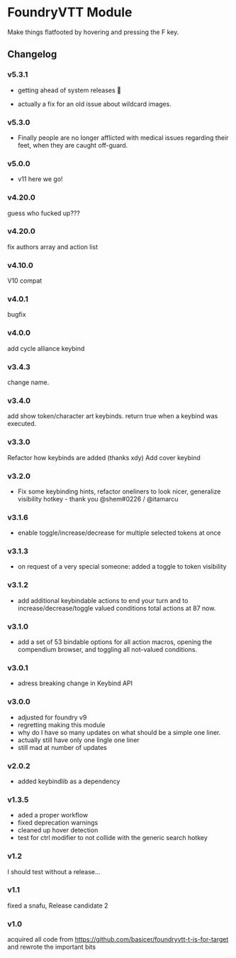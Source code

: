 # FoundryVTT Module

Make things flatfooted by hovering and pressing the F key.

## Changelog

### v5.3.1
- getting ahead of system releases 🥳

- actually a fix for an old issue about wildcard images.

### v5.3.0
- Finally people are no longer afflicted with medical issues regarding their feet, when they are caught off-guard.

### v5.0.0
- v11 here we go!

### v4.20.0
guess who fucked up???

### v4.20.0
fix authors array and action list

### v4.10.0
V10 compat

### v4.0.1
bugfix

### v4.0.0
add cycle alliance keybind

### v3.4.3
change name.

### v3.4.0
add show token/character art keybinds.
return true when a keybind was executed.

### v3.3.0
Refactor how keybinds are added (thanks xdy)
Add cover keybind

### v3.2.0
- Fix some keybinding hints, refactor oneliners to look nicer, generalize visibility hotkey - thank you @shem#0226 / @itamarcu

### v3.1.6
- enable toggle/increase/decrease for multiple selected tokens at once

### v3.1.3
- on request of a very special someone: added a toggle to token visibility

### v3.1.2
- add additional keybindable actions to end your turn and to increase/decrease/toggle valued conditions total actions at 87 now.

### v3.1.0
- add a set of 53 bindable options for all action macros, opening the compendium browser, and toggling all not-valued conditions.

### v3.0.1
- adress breaking change in Keybind API

### v3.0.0
- adjusted for foundry v9
- regretting making this module
- why do I have so many updates on what should be a simple one liner.
- actually still have only one lingle one liner
- still mad at number of updates

### v2.0.2
- added keybindlib as a dependency

### v1.3.5
- aded a proper workflow
- fixed deprecation warnings
- cleaned up hover detection
- test for ctrl modifier to not collide with the generic search hotkey

### v1.2

I should test without a release...

### v1.1

fixed a snafu, Release candidate 2

### v1.0

acquired all code from https://github.com/basicer/foundryvtt-t-is-for-target and rewrote the important bits
